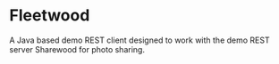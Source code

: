 # Fleetwood
A Java based demo REST client designed to work with the demo REST server Sharewood for photo sharing.
